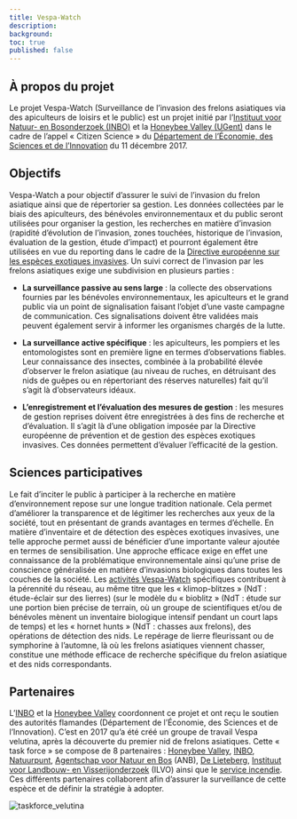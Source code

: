 ```yaml
---
title: Vespa-Watch
description:
background:
toc: true
published: false
---
```


## À propos du projet

Le projet Vespa-Watch (Surveillance de l’invasion des frelons asiatiques via des apiculteurs de loisirs et le public) est un projet initié par l’[Instituut voor Natuur- en Bosonderzoek (INBO)](https://www.inbo.be/) et la [Honeybee Valley (UGent)](https://www.honeybeevalley.eu/) dans le cadre de l’appel « Citizen Science » du [Département de l’Économie, des Sciences et de l’Innovation](https://www.ewi-vlaanderen.be/) du 11 décembre 2017.

## Objectifs

Vespa-Watch a pour objectif d’assurer le suivi de l’invasion du frelon asiatique ainsi que de répertorier sa gestion. Les données collectées par le biais des apiculteurs, des bénévoles environnementaux et du public seront utilisées pour organiser la gestion, les recherches en matière d’invasion (rapidité d’évolution de l’invasion, zones touchées, historique de l’invasion, évaluation de la gestion, étude d’impact) et pourront également être utilisées en vue du reporting dans le cadre de la [Directive européenne sur les espèces exotiques invasives](https://www.ecopedia.be/pagina/europese-verordening-nr-11432014). Un suivi correct de l’invasion par les frelons asiatiques exige une subdivision en plusieurs parties :

- **La surveillance passive au sens large** : la collecte des observations fournies par les bénévoles environnementaux, les apiculteurs et le grand public via un point de signalisation faisant l’objet d’une vaste campagne de communication. Ces signalisations doivent être validées mais peuvent également servir à informer les organismes chargés de la lutte.

- **La surveillance active spécifique** : les apiculteurs, les pompiers et les entomologistes sont en première ligne en termes d’observations fiables. Leur connaissance des insectes, combinée à la probabilité élevée d’observer le frelon asiatique (au niveau de ruches, en détruisant des nids de guêpes ou en répertoriant des réserves naturelles) fait qu’il s’agit là d’observateurs idéaux.

- **L’enregistrement et l’évaluation des mesures de gestion** : les mesures de gestion reprises doivent être enregistrées à des fins de recherche et d’évaluation. Il s’agit là d’une obligation imposée par la Directive européenne de prévention et de gestion des espèces exotiques invasives. Ces données permettent d’évaluer l’efficacité de la gestion.

## Sciences participatives

Le fait d’inciter le public à participer à la recherche en matière d’environnement repose sur une longue tradition nationale. Cela permet d’améliorer la transparence et de légitimer les recherches aux yeux de la société, tout en présentant de grands avantages en termes d’échelle. En matière d’inventaire et de détection des espèces exotiques invasives, une telle approche permet aussi de bénéficier d’une importante valeur ajoutée en termes de sensibilisation. Une approche efficace exige en effet une connaissance de la problématique environnementale ainsi qu’une prise de conscience généralisée en matière d’invasions biologiques dans toutes les couches de la société. Les [activités Vespa-Watch](https://www.honeybeevalley.eu/newsflash/klimopblitzes-om-de-aziatische-hoornaar-op-te-zoeken) spécifiques contribuent à la pérennité du réseau, au même titre que les « klimop-blitzes » (NdT : étude-éclair sur des lierres) (sur le modèle du « bioblitz » (NdT : étude sur une portion bien précise de terrain, où un groupe de scientifiques et/ou de bénévoles mènent un inventaire biologique intensif pendant un court laps de temps) et les « hornet hunts » (NdT : chasses aux frelons), des opérations de détection des nids. Le repérage de lierre fleurissant ou de symphorine à l’automne, là où les frelons asiatiques viennent chasser, constitue une méthode efficace de recherche spécifique du frelon asiatique et des nids correspondants.

## Partenaires

L’[INBO](https://www.inbo.be/) et la [Honeybee Valley](https://www.honeybeevalley.eu/) coordonnent ce projet et ont reçu le soutien des autorités flamandes (Département de l’Économie, des Sciences et de l’Innovation). C’est en 2017 qu’a été créé un groupe de travail Vespa velutina, après la découverte du premier nid de frelons asiatiques. Cette « task force » se compose de 8 partenaires : [Honeybee Valley](https://www.honeybeevalley.eu/), [INBO](https://www.inbo.be/), [Natuurpunt](http://www.natuurpunt.be/), [Agentschap voor Natuur en Bos](https://www.natuurenbos.be/) (ANB), [De Lieteberg](http://www.lieteberg.be/), [Instituut voor Landbouw- en Visserijonderzoek](https://www.ilvo.vlaanderen.be/) (ILVO) ainsi que le [service incendie](http://www.brandweervlaanderen.be/). Ces différents partenaires collaborent afin d’assurer la surveillance de cette espèce et de définir la stratégie à adopter.

![taskforce_velutina](https://www.honeybeevalley.eu/assets/img/homepage/Newsflash/_hbAfbeelding/DSC_0940_72dpi.JPG)
